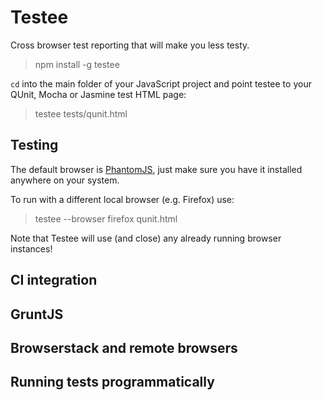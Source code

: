 # Testee

Cross browser test reporting that will make you less testy.

> npm install -g testee

`cd` into the main folder of your JavaScript project and point testee to your QUnit, Mocha or Jasmine
test HTML page:

> testee tests/qunit.html

## Testing

The default browser is [PhantomJS](http://phantomjs.org/), just make sure you have it installed anywhere
on your system.

To run with a different local browser (e.g. Firefox) use:

> testee --browser firefox qunit.html

Note that Testee will use (and close) any already running browser instances!

## CI integration

## GruntJS

## Browserstack and remote browsers

## Running tests programmatically
